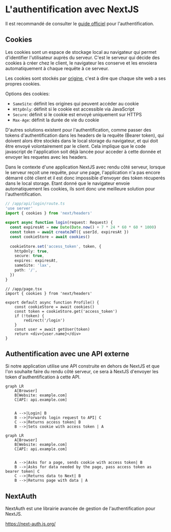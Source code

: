 # L'authentification avec NextJS


Il est recommandé de consulter le [guide officiel](https://nextjs.org/docs/app/guides/authentication) pour l'authentification.

## Cookies

Les cookies sont un espace de stockage local au navigateur qui permet d'identifier l'utilisateur auprès du serveur. C'est le serveur qui décide des cookies à créer chez le client, le navigateur les conserve et les envoiera automatiquement à chaque requête à ce serveur. 

Les cookies sont stockés par [origine](../securite.md#origines), c'est à dire que chaque site web a ses propres cookies. 

Options des cookies:
- `SameSite`: définit les origines qui peuvent accéder au cookie
- `HttpOnly`: définit si le cookie est accessible via JavaScript
- `Secure`: définit si le cookie est envoyé uniquement sur HTTPS
- `Max-Age`: définit la durée de vie du cookie

D'autres solutions existent pour l'authentification, comme passer des tokens d'authentification dans les headers de la requête (Bearer token), qui doivent alors être stockés dans le local storage du navigateur, et qui doit être envoyé volontairement par le client. Cela implique que le code javascript de l'application soit déjà lancée pour acceder à cette donnée et envoyer les requetes avec les headers. 

Dans le contexte d'une application NextJS avec rendu côté serveur, lorsque le serveur reçoit une requête, pour une page, l'application n'a pas encore démarré côté client et il est donc impossible d'envoyer des token récuperés dans le local storage. Etant donné que le navigateur envoie automatiquement les cookies, ils sont donc une meilleure solution pour l'authentification.


```ts
// /app/api/login/route.ts
'use server'
import { cookies } from 'next/headers'
 
export async function login(request: Request) {
  const expiresAt = new Date(Date.now() + 7 * 24 * 60 * 60 * 1000)
  const token = await createJWT({ userId, expiresAt })
  const cookieStore = await cookies()
 
  cookieStore.set('access_token', token, {
    httpOnly: true,
    secure: true,
    expires: expiresAt,
    sameSite: 'lax',
    path: '/',
  })
}
```

```tsx
// /app/page.tsx
import { cookies } from 'next/headers'

export default async function Profile() {
    const cookieStore = await cookies()
    const token = cookieStore.get('access_token')
    if (!token) {
        redirect('/login')
    }
    const user = await getUser(token)
    return <div>{user.name}</div>
}
```

## Authentification avec une API externe
Si notre application utilise une API construite en dehors de NextJS et que l'on souhaite faire du rendu côté serveur, ce sera à NextJS d'envoyer les token d'authentification à cette API. 


```mermaid
graph LR
    A[Browser]
    B[Website: example.com]
    C[API: api.example.com]
    

    A -->|Login| B
    B -->|Forwards login request to API| C
    C -->|Returns access token| B
    B -->|Sets cookie with access token | A
```

```mermaid
graph LR
    A[Browser]
    B[Website: example.com]
    C[API: api.example.com]
    

    A -->|Asks for a page, sends cookie with access token| B
    B -->|Asks for data needed by the page, pass access token as bearer token| C
    C -->|Returns data to Next| B
    B -->|Returns page with data | A
```

## NextAuth

NextAuth est une librairie avancée de gestion de l'authentification pour NextJS.

https://next-auth.js.org/